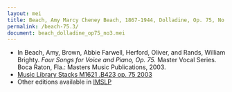 ```yaml
---
layout: mei
title: Beach, Amy Marcy Cheney Beach, 1867-1944, Dolladine, Op. 75, No. 3
permalink: /beach-75.3/
document: beach_dolladine_op75_no3.mei
---
```


- In Beach, Amy, Brown, Abbie Farwell, Herford, Oliver, and Rands, William Brighty. *Four Songs for Voice and Piano, Op. 75.* Master Vocal Series. Boca Raton, Fla.: Masters Music Publications, 2003.
- <a href="https://tufts-primo.hosted.exlibrisgroup.com/permalink/f/bnf7qa/01TUN_ALMA21106939370003851" target="_blank">Music Library Stacks M1621 .B423 op. 75 2003  </a>
- Other editions available in <a href="https://ks.imslp.net/files/imglnks/usimg/3/33/IMSLP386411-SIBLEY1802.25974.d9fa-39087013498243candy.pdf" target="_blank">IMSLP</a>
